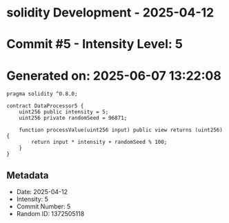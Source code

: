 ﻿# solidity Development - 2025-04-12
# Commit #5 - Intensity Level: 5
# Generated on: 2025-06-07 13:22:08
```solidity
pragma solidity ^0.8.0;

contract DataProcessor5 {
    uint256 public intensity = 5;
    uint256 private randomSeed = 96871;

    function processValue(uint256 input) public view returns (uint256) {
        return input * intensity + randomSeed % 100;
    }
}
```
## Metadata
- Date: 2025-04-12
- Intensity: 5
- Commit Number: 5
- Random ID: 1372505118
